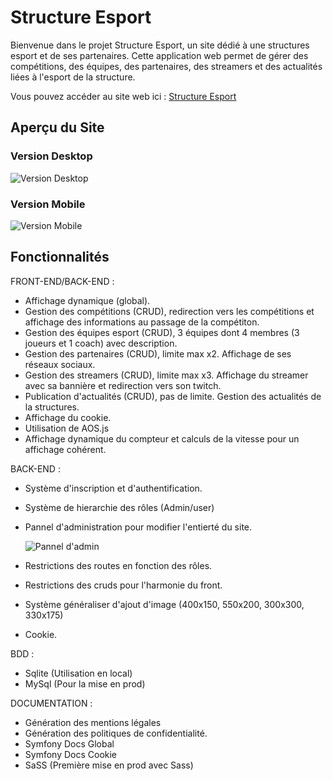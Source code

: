 # Structure Esport

Bienvenue dans le projet Structure Esport, un site dédié à une structures esport et de ses partenaires. Cette application web permet de gérer des compétitions, des équipes, des partenaires, des streamers et des actualités liées à l'esport de la structure.

Vous pouvez accéder au site web ici : [Structure Esport](http://structureesport.ryan-mazzitelli.fr/)

## Aperçu du Site

### Version Desktop
![Version Desktop](https://i.postimg.cc/pL8TWQy4/Img-Desktop-Structure-Esport.png)

### Version Mobile
![Version Mobile](https://i.postimg.cc/Xv4VnTRB/Img-Mobile-Structure-Esport.png)

## Fonctionnalités

FRONT-END/BACK-END : 
- Affichage dynamique (global).
- Gestion des compétitions (CRUD), redirection vers les compétitions et affichage des informations au passage de la compétiton.
- Gestion des équipes esport (CRUD), 3 équipes dont 4 membres (3 joueurs et 1 coach) avec description.
- Gestion des partenaires (CRUD), limite max x2. Affichage de ses réseaux sociaux.
- Gestion des streamers (CRUD), limite max x3. Affichage du streamer avec sa bannière et redirection vers son twitch.
- Publication d'actualités (CRUD), pas de limite. Gestion des actualités de la structures.
- Affichage du cookie.
- Utilisation de AOS.js
- Affichage dynamique du compteur et calculs de la vitesse pour un affichage cohérent.
  
BACK-END : 
- Système d'inscription et d'authentification.
- Système de hierarchie des rôles (Admin/user)
- Pannel d'administration pour modifier l'entierté du site.

  ![Pannel d'admin](https://i.postimg.cc/MTrxbXv1/Img-Pannel-Admin-Structure-Esport.png)
- Restrictions des routes en fonction des rôles.
- Restrictions des cruds pour l'harmonie du front.
- Système généraliser d'ajout d'image (400x150, 550x200, 300x300, 330x175)
- Cookie.

BDD : 
- Sqlite (Utilisation en local)
- MySql (Pour la mise en prod)

DOCUMENTATION : 
- Génération des mentions légales
- Génération des politiques de confidentialité.
- Symfony Docs Global
- Symfony Docs Cookie
- SaSS (Première mise en prod avec Sass)


